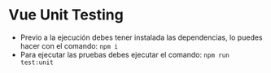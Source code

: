 # Vue Unit Testing

- Previo a la ejecución debes tener instalada las dependencias, lo puedes hacer con el comando: `npm i`
- Para ejecutar las pruebas debes ejecutar el comando: `npm run test:unit`